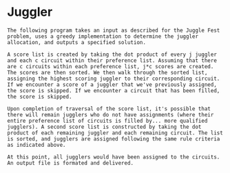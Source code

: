 Juggler
=======

	The following program takes an input as described for the Juggle Fest problem, uses a greedy implementation to determine the juggler allocation, and outputs a specified solution. 

	A score list is created by taking the dot product of every j juggler and each c circuit within their preference list. Assuming that there are c circuits within each preference list, j*c scores are created. The scores are then sorted. We then walk through the sorted list, assigning the highest scoring juggler to their corresponding circuit. If we encounter a score of a juggler that we've previously assigned, the score is skipped. If we encounter a circuit that has been filled, the score is skipped. 

	Upon completion of traversal of the score list, it's possible that there will remain jugglers who do not have assignments (where their entire preference list of circuits is filled by... more qualified jugglers). A second score list is constructed by taking the dot product of each remaining juggler and each remaining circuit. The list is sorted, and jugglers are assigned following the same rule criteria as indicated above. 

	At this point, all jugglers would have been assigned to the circuits. An output file is formated and delivered.
